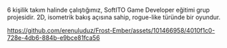 6 kişilik takım halinde çalıştığımız, SoftITO Game Developer eğitimi grup projesidir.
2D, isometrik bakış açısına sahip, rogue-like türünde bir oyundur.




https://github.com/erenuluduz/Frost-Ember/assets/101466958/4010f1c0-728e-4db6-884b-e9bce81fca56


